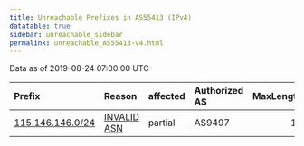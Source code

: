 ```yaml
---
title: Unreachable Prefixes in AS55413 (IPv4)
datatable: true
sidebar: unreachable_sidebar
permalink: unreachable_AS55413-v4.html
---
```


Data as of 2019-08-24 07:00:00 UTC


<div class="datatable-begin"></div>

| Prefix                                                     | Reason                                                                                                  | affected   | Authorized AS   |   MaxLength | Anchor                                       |   unreachable /24s |
|:-----------------------------------------------------------|:--------------------------------------------------------------------------------------------------------|:-----------|:----------------|------------:|:---------------------------------------------|-------------------:|
| [115.146.146.0/24](https://stat.ripe.net/115.146.146.0/24) | [INVALID ASN](https://rpki-validator.ripe.net/announcement-preview?asn=AS55413&prefix=115.146.146.0/24) | partial    | AS9497          |          17 | [APNIC](unreachable_APNIC_RPKI_Root-v4.html) |                  1 |

<div class="datatable-end"></div>